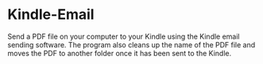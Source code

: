 # Kindle-Email
Send a PDF file on your computer to your Kindle using the Kindle email sending software. The program also cleans up the name of the PDF file and moves the PDF to another folder once it has been sent to the Kindle.

